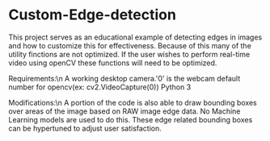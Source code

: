 # Custom-Edge-detection
This project serves as an educational example of detecting edges in images and how to customize this for effectiveness. Because of this many of the utility finctions are not optimized. If the user wishes to perform real-time video using openCV these functions will need to be optimized.

Requirements:\n
A working desktop camera.'0' is the webcam default number for opencv(ex: cv2.VideoCapture(0))
Python 3

Modifications:\n
A portion of the code is also able to draw bounding boxes over areas of the image based on RAW image edge data. No Machine Learning models are used to do this.
These edge related bounding boxes can be hypertuned to adjust user satisfaction.
